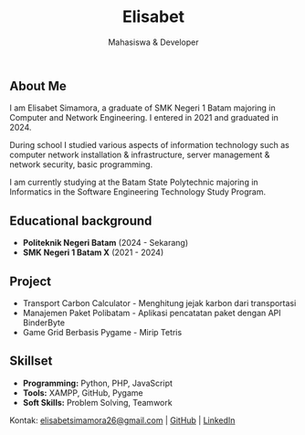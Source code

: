 
</head>
<body>
    <header>
        <h1>Elisabet</h1>
        <p>Mahasiswa & Developer</p>
    </header>
    <section>
        <div class="container">
            <h2>About Me</h2>
            <p>I am Elisabet Simamora, a graduate of SMK Negeri 1 Batam majoring in Computer and Network Engineering. I entered in 2021 and graduated in 2024.

During school I studied various aspects of information technology such as computer network installation & infrastructure, server management & network security, basic programming.

I am currently studying at the Batam State Polytechnic majoring in Informatics in the Software Engineering Technology Study Program.</p>
        </div>
    </section>
    <section>
        <div class="container">
            <h2>Educational background</h2>
            <ul>
                <li><strong>Politeknik Negeri Batam</strong> (2024 - Sekarang)</li>
                <li><strong>SMK Negeri 1 Batam X</strong> (2021 - 2024)</li>
            </ul>
        </div>
    </section>
    <section>
        <div class="container">
            <h2>Project</h2>
            <ul>
                <li>Transport Carbon Calculator - Menghitung jejak karbon dari transportasi</li>
                <li>Manajemen Paket Polibatam - Aplikasi pencatatan paket dengan API BinderByte</li>
                <li>Game Grid Berbasis Pygame - Mirip Tetris</li>
            </ul>
        </div>
    </section>
    <section>
        <div class="container">
            <h2>Skillset</h2>
            <ul>
                <li><strong>Programming:</strong> Python, PHP, JavaScript</li>
                <li><strong>Tools:</strong> XAMPP, GitHub, Pygame</li>
                <li><strong>Soft Skills:</strong> Problem Solving, Teamwork</li>
            </ul>
        </div>
    </section>
    <footer>
        <p>Kontak: elisabetsimamora26@gmail.com | <a href="https://github.com/sabet26/">GitHub</a> | <a href="https://www.linkedin.com/in/elisabet-simamora-ab536a2b1/">LinkedIn</a></p>
    </footer>
</body>
</html>
